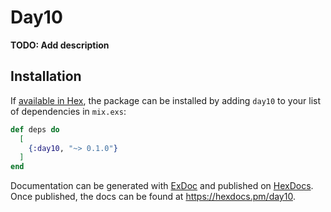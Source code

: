 # Day10

**TODO: Add description**

## Installation

If [available in Hex](https://hex.pm/docs/publish), the package can be installed
by adding `day10` to your list of dependencies in `mix.exs`:

```elixir
def deps do
  [
    {:day10, "~> 0.1.0"}
  ]
end
```

Documentation can be generated with [ExDoc](https://github.com/elixir-lang/ex_doc)
and published on [HexDocs](https://hexdocs.pm). Once published, the docs can
be found at <https://hexdocs.pm/day10>.
